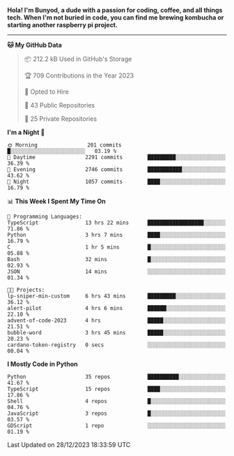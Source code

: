 <p>
<b>Hola! I'm Bunyod, a dude with a passion for coding, coffee, and all things tech. When I'm not buried in code, you can find me brewing kombucha or starting another raspberry pi project.</b>
</p>

---

<!--START_SECTION:waka-->
**🐱 My GitHub Data** 

> 📦 212.2 kB Used in GitHub's Storage 
 > 
> 🏆 709 Contributions in the Year 2023
 > 
> 💼 Opted to Hire
 > 
> 📜 43 Public Repositories 
 > 
> 🔑 25 Private Repositories 
 > 
**I'm a Night 🦉** 

```text
🌞 Morning                201 commits         █░░░░░░░░░░░░░░░░░░░░░░░░   03.19 % 
🌆 Daytime                2291 commits        █████████░░░░░░░░░░░░░░░░   36.39 % 
🌃 Evening                2746 commits        ███████████░░░░░░░░░░░░░░   43.62 % 
🌙 Night                  1057 commits        ████░░░░░░░░░░░░░░░░░░░░░   16.79 % 
```


📊 **This Week I Spent My Time On** 

```text
💬 Programming Languages: 
TypeScript               13 hrs 22 mins      ██████████████████░░░░░░░   71.86 % 
Python                   3 hrs 7 mins        ████░░░░░░░░░░░░░░░░░░░░░   16.79 % 
C                        1 hr 5 mins         █░░░░░░░░░░░░░░░░░░░░░░░░   05.88 % 
Bash                     32 mins             █░░░░░░░░░░░░░░░░░░░░░░░░   02.93 % 
JSON                     14 mins             ░░░░░░░░░░░░░░░░░░░░░░░░░   01.34 % 

🐱‍💻 Projects: 
lp-sniper-min-custom     6 hrs 43 mins       █████████░░░░░░░░░░░░░░░░   36.12 % 
alert-pilot              4 hrs 6 mins        ██████░░░░░░░░░░░░░░░░░░░   22.10 % 
advent-of-code-2023      4 hrs               █████░░░░░░░░░░░░░░░░░░░░   21.51 % 
bubble-word              3 hrs 45 mins       █████░░░░░░░░░░░░░░░░░░░░   20.23 % 
cardano-token-registry   0 secs              ░░░░░░░░░░░░░░░░░░░░░░░░░   00.04 % 
```

**I Mostly Code in Python** 

```text
Python                   35 repos            ██████████░░░░░░░░░░░░░░░   41.67 % 
TypeScript               15 repos            ████░░░░░░░░░░░░░░░░░░░░░   17.86 % 
Shell                    4 repos             █░░░░░░░░░░░░░░░░░░░░░░░░   04.76 % 
JavaScript               3 repos             █░░░░░░░░░░░░░░░░░░░░░░░░   03.57 % 
GDScript                 1 repo              ░░░░░░░░░░░░░░░░░░░░░░░░░   01.19 % 
```




 Last Updated on 28/12/2023 18:33:59 UTC
<!--END_SECTION:waka-->
